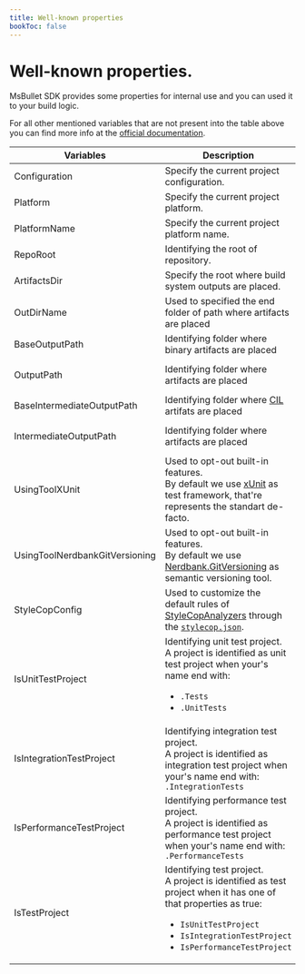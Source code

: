 ```yaml
---
title: Well-known properties
bookToc: false
---
```


# Well-known properties.

MsBullet SDK provides some properties for internal use and you can used it to your build logic.

For all other mentioned variables that are not present into the table above you can find more info at the [official documentation](https://docs.microsoft.com/en-us/visualstudio/msbuild/msbuild-reserved-and-well-known-properties).

| Variables | Description | Default value | Overridable | Note |
|--- |--- |--- | :---: |--- |
| Configuration | Specify the current project configuration. | `Debug` | ✔ | |
| Platform | Specify the current project platform. | `AnyCPU` | ✔ | |
| PlatformName | Specify the current project platform name. | `$(Platform)` | ✔ | |
| RepoRoot | Identifying the root of repository. | N/A | ✔ | |
| ArtifactsDir | Specify the root where build system outputs are placed. | `$(RepoRoot)/artifacts/` | ❌ | |
| OutDirName | Used to specified the end folder of path where artifacts are placed | `$(MSBuildProjectName)` | ✔ | |
| BaseOutputPath | Identifying folder where binary artifacts are placed | `$(ArtifactsBinDir)/$(MSBuildProjectName)/` | ✔ | |
| OutputPath | Identifying folder where artifacts are placed | When `$(PlatformName)` is equal to `AnyCPU` `$(BaseOutputPath)/$(Configuration)/`, otherwise `$(BaseOutputPath)/$(PlatformName)/$(Configuration)/` | ❌ | |
| BaseIntermediateOutputPath | Identifying folder where [CIL](https://en.wikipedia.org/wiki/Common_Intermediate_Language) artifats are placed | `$(ArtifactsObjDir)/$(MSBuildProjectName)/` | ✔ | |
| IntermediateOutputPath | Identifying folder where artifacts are placed | When `$(PlatformName)` is equal to `AnyCPU` `$(BaseIntermediateOutputPath)/$(Configuration)/`, otherwise `$(BaseIntermediateOutputPath)/$(PlatformName)/$(Configuration)/` | ❌ | |
| UsingToolXUnit | Used to opt-out built-in features.<br/>By default we use [xUnit](https://xunit.github.io/) as test framework, that're represents the standart de-facto. | true | ✔ | |
| UsingToolNerdbankGitVersioning | Used to opt-out built-in features.<br/>By default we use [Nerdbank.GitVersioning](https://github.com/dotnet/Nerdbank.GitVersioning) as semantic versioning tool. | true | ✔ | |
| StyleCopConfig | Used to customize the default rules of [StyleCopAnalyzers](https://github.com/DotNetAnalyzers/StyleCopAnalyzers) through the [`stylecop.json`](https://github.com/DotNetAnalyzers/StyleCopAnalyzers/blob/master/documentation/Configuration.md). | `$(RepoRoot)/eng/stylecop.json` | ✔ | |
| IsUnitTestProject | Identifying unit test project.<br/> A project is identified as unit test project when your's name end with:<br/><ul><li>`.Tests`</li><li>`.UnitTests`</li></ul> | false | ✔ | |
| IsIntegrationTestProject | Identifying integration test project.<br/> A project is identified as integration test project when your's name end with: `.IntegrationTests` | false | ✔ | |
| IsPerformanceTestProject | Identifying performance test project.<br/> A project is identified as performance test project when your's name end with: `.PerformanceTests` | false | ✔ | |
| IsTestProject | Identifying test project.<br/>A project is identified as test project when it has one of that properties as true:<br/><ul><li>`IsUnitTestProject`</li><li>`IsIntegrationTestProject`</li><li>`IsPerformanceTestProject`</li></ul> | N/A | ❌ | |
